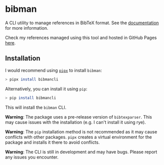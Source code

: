 # bibman

A CLI utility to manage references in BibTeX format. See the [documentation](https://parzival1918.github.io/bibman/) for more information.

Check my references managed using this tool and hosted in GitHub Pages [here](https://parzival1918.github.io/references/).

## Installation

I would recommend using [`pipx`](https://github.com/pypa/pipx) to install `bibman`:

```bash
> pipx install bibmancli
```

Alternatively, you can install it using `pip`:

```bash
> pip install bibmancli
```

This will install the `bibman` CLI.

**Warning**: The package uses a pre-release version of `bibtexparser`. This may cause issues with the installation (e.g. I can't install it using rye).

**Warning**: The `pip` installation method is not recommended as it may cause conflicts with other packages. `pipx` creates a virtual environment for the package and installs it there to avoid conflicts.

**Warning**: The CLI is still in development and may have bugs. Please report any issues you encounter.